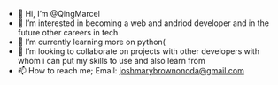 - 👋 Hi, I’m @QingMarcel
- 👀 I’m interested in becoming a web and andriod developer and in the future other careers in tech
- 🌱 I’m currently learning more on python(
- 💞️ I’m looking to collaborate on projects with other developers with whom i can put my skills to use and also learn from
- 📫 How to reach me; Email: joshmarybrownonoda@gmail.com

<!---
QingMarcel/QingMarcel is a ✨ special ✨ repository because its `README.md` (this file) appears on your GitHub profile.
You can click the Preview link to take a look at your changes.
--->
